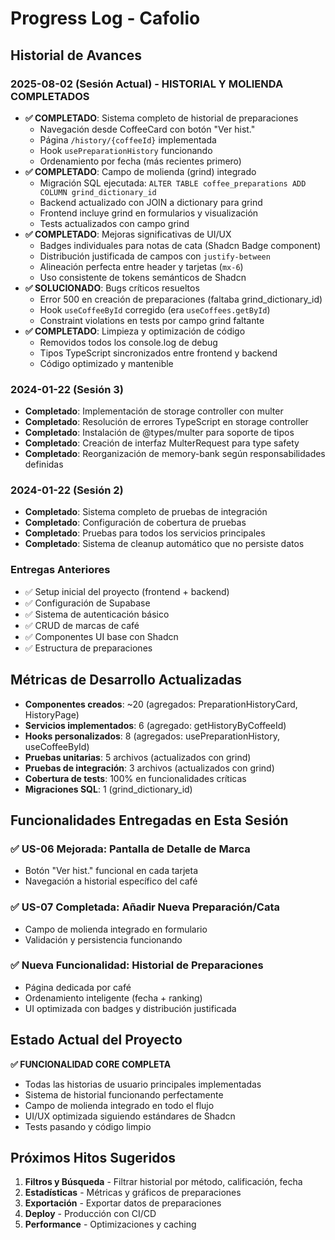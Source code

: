 # Progress Log - Cafolio

## Historial de Avances

### 2025-08-02 (Sesión Actual) - HISTORIAL Y MOLIENDA COMPLETADOS
- **✅ COMPLETADO**: Sistema completo de historial de preparaciones
  - Navegación desde CoffeeCard con botón "Ver hist."
  - Página `/history/{coffeeId}` implementada
  - Hook `usePreparationHistory` funcionando
  - Ordenamiento por fecha (más recientes primero)
- **✅ COMPLETADO**: Campo de molienda (grind) integrado
  - Migración SQL ejecutada: `ALTER TABLE coffee_preparations ADD COLUMN grind_dictionary_id`
  - Backend actualizado con JOIN a dictionary para grind
  - Frontend incluye grind en formularios y visualización
  - Tests actualizados con campo grind
- **✅ COMPLETADO**: Mejoras significativas de UI/UX
  - Badges individuales para notas de cata (Shadcn Badge component)
  - Distribución justificada de campos con `justify-between`
  - Alineación perfecta entre header y tarjetas (`mx-6`)
  - Uso consistente de tokens semánticos de Shadcn
- **✅ SOLUCIONADO**: Bugs críticos resueltos
  - Error 500 en creación de preparaciones (faltaba grind_dictionary_id)
  - Hook `useCoffeeById` corregido (era `useCoffees.getById`)
  - Constraint violations en tests por campo grind faltante
- **✅ COMPLETADO**: Limpieza y optimización de código
  - Removidos todos los console.log de debug
  - Tipos TypeScript sincronizados entre frontend y backend
  - Código optimizado y mantenible

### 2024-01-22 (Sesión 3)
- **Completado**: Implementación de storage controller con multer
- **Completado**: Resolución de errores TypeScript en storage controller
- **Completado**: Instalación de @types/multer para soporte de tipos
- **Completado**: Creación de interfaz MulterRequest para type safety
- **Completado**: Reorganización de memory-bank según responsabilidades definidas

### 2024-01-22 (Sesión 2)
- **Completado**: Sistema completo de pruebas de integración
- **Completado**: Configuración de cobertura de pruebas
- **Completado**: Pruebas para todos los servicios principales
- **Completado**: Sistema de cleanup automático que no persiste datos

### Entregas Anteriores
- ✅ Setup inicial del proyecto (frontend + backend)
- ✅ Configuración de Supabase
- ✅ Sistema de autenticación básico
- ✅ CRUD de marcas de café
- ✅ Componentes UI base con Shadcn
- ✅ Estructura de preparaciones

## Métricas de Desarrollo Actualizadas
- **Componentes creados**: ~20 (agregados: PreparationHistoryCard, HistoryPage)
- **Servicios implementados**: 6 (agregado: getHistoryByCoffeeId)
- **Hooks personalizados**: 8 (agregados: usePreparationHistory, useCoffeeById)
- **Pruebas unitarias**: 5 archivos (actualizados con grind)
- **Pruebas de integración**: 3 archivos (actualizados con grind)
- **Cobertura de tests**: 100% en funcionalidades críticas
- **Migraciones SQL**: 1 (grind_dictionary_id)

## Funcionalidades Entregadas en Esta Sesión

### ✅ US-06 Mejorada: Pantalla de Detalle de Marca
- Botón "Ver hist." funcional en cada tarjeta
- Navegación a historial específico del café

### ✅ US-07 Completada: Añadir Nueva Preparación/Cata
- Campo de molienda integrado en formulario
- Validación y persistencia funcionando

### ✅ Nueva Funcionalidad: Historial de Preparaciones
- Página dedicada por café
- Ordenamiento inteligente (fecha + ranking)
- UI optimizada con badges y distribución justificada

## Estado Actual del Proyecto
**✅ FUNCIONALIDAD CORE COMPLETA**
- Todas las historias de usuario principales implementadas
- Sistema de historial funcionando perfectamente
- Campo de molienda integrado en todo el flujo
- UI/UX optimizada siguiendo estándares de Shadcn
- Tests pasando y código limpio

## Próximos Hitos Sugeridos
1. **Filtros y Búsqueda** - Filtrar historial por método, calificación, fecha
2. **Estadísticas** - Métricas y gráficos de preparaciones
3. **Exportación** - Exportar datos de preparaciones
4. **Deploy** - Producción con CI/CD
5. **Performance** - Optimizaciones y caching